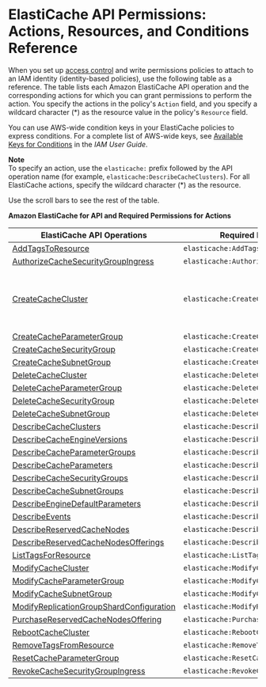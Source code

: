 # ElastiCache API Permissions: Actions, Resources, and Conditions Reference<a name="IAM.APIReference"></a>

When you set up [access control](IAM.md#IAM.AccessControl) and write permissions policies to attach to an IAM identity \(identity\-based policies\), use the following table as a reference\. The table lists each Amazon ElastiCache API operation and the corresponding actions for which you can grant permissions to perform the action\. You specify the actions in the policy's `Action` field, and you specify a wildcard character \(\*\) as the resource value in the policy's `Resource` field\. 

You can use AWS\-wide condition keys in your ElastiCache policies to express conditions\. For a complete list of AWS\-wide keys, see [Available Keys for Conditions](https://docs.aws.amazon.com/IAM/latest/UserGuide/reference_policies_elements.html#AvailableKeys) in the *IAM User Guide*\.

**Note**  
To specify an action, use the `elasticache:` prefix followed by the API operation name \(for example, `elasticache:DescribeCacheClusters`\)\. For all ElastiCache actions, specify the wildcard character \(\*\) as the resource\.

Use the scroll bars to see the rest of the table\.


**Amazon ElastiCache for API and Required Permissions for Actions**  

| ElastiCache API Operations | Required Permissions \(API Actions\) | Resources | 
| --- | --- | --- | 
|  [AddTagsToResource](https://docs.aws.amazon.com/AmazonElastiCache/latest/APIReference/API_AddTagsToResource.html) | `elasticache:AddTagsToResource` | `*` | 
|  [AuthorizeCacheSecurityGroupIngress](https://docs.aws.amazon.com/AmazonElastiCache/latest/APIReference/API_AuthorizeCacheSecurityGroupIngress.html) | `elasticache:AuthorizeCacheSecurityGroupIngress` | `*` | 
|  [CreateCacheCluster](https://docs.aws.amazon.com/AmazonElastiCache/latest/APIReference/API_CreateCacheCluster.html) |  `elasticache:CreateCacheCluster`  |  `*` Where *my\_bucket*/*snapshot1* is an S3 bucket and snapshot that you want to create the cache cluster from\. | 
|  [CreateCacheParameterGroup](https://docs.aws.amazon.com/AmazonElastiCache/latest/APIReference/API_CreateCacheParameterGroup.html) | `elasticache:CreateCacheParameterGroup` | `*` | 
|  [CreateCacheSecurityGroup](https://docs.aws.amazon.com/AmazonElastiCache/latest/APIReference/API_CreateCacheSecurityGroup.html) | `elasticache:CreateCacheSecurityGroup` | `*` | 
|  [CreateCacheSubnetGroup](https://docs.aws.amazon.com/AmazonElastiCache/latest/APIReference/API_CreateCacheSubnetGroup.html) | `elasticache:CreateCacheSubnetGroup` | `*` | 
|  [DeleteCacheCluster](https://docs.aws.amazon.com/AmazonElastiCache/latest/APIReference/API_DeleteCacheCluster.html) | `elasticache:DeleteCacheCluster` | `*` | 
|  [DeleteCacheParameterGroup](https://docs.aws.amazon.com/AmazonElastiCache/latest/APIReference/API_DeleteCacheParameterGroup.html) | `elasticache:DeleteCacheParameterGroup` | `*` | 
|  [DeleteCacheSecurityGroup](https://docs.aws.amazon.com/AmazonElastiCache/latest/APIReference/API_DeleteCacheSecurityGroup.html) | `elasticache:DeleteCacheSecurityGroup` | `*` | 
|  [DeleteCacheSubnetGroup](https://docs.aws.amazon.com/AmazonElastiCache/latest/APIReference/API_DeleteCacheSubnetGroup.html) | `elasticache:DeleteCacheSubnetGroup` | `*` | 
|  [DescribeCacheClusters](https://docs.aws.amazon.com/AmazonElastiCache/latest/APIReference/API_DescribeCacheClusters.html) | `elasticache:DescribeCacheClusters` | `*` | 
|  [DescribeCacheEngineVersions](https://docs.aws.amazon.com/AmazonElastiCache/latest/APIReference/API_DescribeCacheEngineVersions.html) | `elasticache:DescribeCacheEngineVersions` | `*` | 
|  [DescribeCacheParameterGroups](https://docs.aws.amazon.com/AmazonElastiCache/latest/APIReference/API_DescribeCacheParameterGroups.html) | `elasticache:DescribeCacheParameterGroups` | `*` | 
|  [DescribeCacheParameters](https://docs.aws.amazon.com/AmazonElastiCache/latest/APIReference/API_DescribeCacheParameters.html) | `elasticache:DescribeCacheParameters` | `*` | 
|  [DescribeCacheSecurityGroups](https://docs.aws.amazon.com/AmazonElastiCache/latest/APIReference/API_DescribeCacheSecurityGroups.html) | `elasticache:DescribeCacheSecurityGroups` | `*` | 
|  [DescribeCacheSubnetGroups](https://docs.aws.amazon.com/AmazonElastiCache/latest/APIReference/API_DescribeCacheSubnetGroups.html) | `elasticache:DescribeCacheSubnetGroups` | `*` | 
|  [DescribeEngineDefaultParameters](https://docs.aws.amazon.com/AmazonElastiCache/latest/APIReference/API_DescribeEngineDefaultParameters.html) | `elasticache:DescribeEngineDefaultParameters` | `*` | 
|  [DescribeEvents](https://docs.aws.amazon.com/AmazonElastiCache/latest/APIReference/API_DescribeEvents.html) | `elasticache:DescribeEvents` | `*` | 
|  [DescribeReservedCacheNodes](https://docs.aws.amazon.com/AmazonElastiCache/latest/APIReference/API_DescribeReservedCacheNodes.html) | `elasticache:DescribeReservedCacheNodes` | `*` | 
|  [DescribeReservedCacheNodesOfferings](https://docs.aws.amazon.com/AmazonElastiCache/latest/APIReference/API_DescribeReservedCacheNodesOfferings.html) | `elasticache:DescribeReservedCacheNodesOfferings` | `*` | 
|  [ListTagsForResource](https://docs.aws.amazon.com/AmazonElastiCache/latest/APIReference/API_ListTagsForResource.html) | `elasticache:ListTagsForResource` | `*` | 
|  [ModifyCacheCluster](https://docs.aws.amazon.com/AmazonElastiCache/latest/APIReference/API_ModifyCacheCluster.html) | `elasticache:ModifyCacheCluster` | `*` | 
|  [ModifyCacheParameterGroup](https://docs.aws.amazon.com/AmazonElastiCache/latest/APIReference/API_ModifyCacheParameterGroup.html) | `elasticache:ModifyCacheParameterGroup` | `*` | 
|  [ModifyCacheSubnetGroup](https://docs.aws.amazon.com/AmazonElastiCache/latest/APIReference/API_ModifyCacheSubnetGroup.html) | `elasticache:ModifyCacheSubnetGroup` | `*` | 
|  [ModifyReplicationGroupShardConfiguration](https://docs.aws.amazon.com/AmazonElastiCache/latest/APIReference/API_ModifyReplicationGroupShardConfiguration.html) | `elasticache:ModifyReplicationGroupShardConfiguration` | `*` | 
|  [PurchaseReservedCacheNodesOffering](https://docs.aws.amazon.com/AmazonElastiCache/latest/APIReference/API_PurchaseReservedCacheNodesOffering.html) | `elasticache:PurchaseReservedCacheNodesOffering` | `*` | 
|  [RebootCacheCluster](https://docs.aws.amazon.com/AmazonElastiCache/latest/APIReference/API_RebootCacheCluster.html) | `elasticache:RebootCacheCluster` | `*` | 
|  [RemoveTagsFromResource](https://docs.aws.amazon.com/AmazonElastiCache/latest/APIReference/API_RemoveTagsFromResource.html) | `elasticache:RemoveTagsFromResource` | `*` | 
|  [ResetCacheParameterGroup](https://docs.aws.amazon.com/AmazonElastiCache/latest/APIReference/API_ResetCacheParameterGroup.html) | `elasticache:ResetCacheParameterGroup` | `*` | 
|  [RevokeCacheSecurityGroupIngress](https://docs.aws.amazon.com/AmazonElastiCache/latest/APIReference/API_RevokeCacheSecurityGroupIngress.html) | `elasticache:RevokeCacheSecurityGroupIngress` | `*` | 
